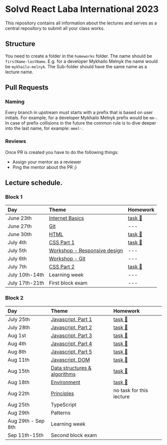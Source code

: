 # Solvd React Laba International 2023

This repository contains all information about the lectures and serves as a central repository to submit all your class works.

## Structure

You need to create a folder in the `homeworks` folder. The name should be `firstName-lastName`. E.g. for a developer Mykhailo Melnyk the name would be `mykhailo-melnyk`. The Sub-folder should have the same name as a lecture name.

## Pull Requests

### Naming


Every branch in upstream must starts with a prefix that is based on user initials. For example, for a developer Mykhailo Melnyk prefix would be `mm-`. In case of prefix collisions in the future the common rule is to dive deeper into the last name, for example: `mmel-`.

### Reviews

Once PR is created you have to do the following things:

- Assign your mentor as a reviewer
- Ping the mentor about the PR ;)

## Lecture schedule.

### Block 1

| Day           | Theme                                              | Homework                                      |
| :------------ | :------------------------------------------------- | :-------------------------------------------- |
| June 23th     | [Internet Basics](./lectures/01-basics/README.md)  | [task 🔗](./lectures/01-basics/task.md)       |
| June 27th     | [Git](./lectures/02-git/README.md)                 | ---                                           |
| June 30th     | [HTML](./lectures/03-html/README.md)               | [task 🔗](./lectures/03-html/task.md)         |
| July 4th      | [CSS Part 1](./lectures/04-css/README.md)          | [task 🔗](./lectures/04-css/task.md)          |
| July 5th      | [Workshop - Responsive design](./workshops/1-responsive_design.md)| ---                            |
| July 6th      | [Workshop - Git](./workshops/2-git.md)             | ---                                           |
| July 7th      | [CSS Part 2](./lectures/05-css-advanced/README.md) | [task 🔗](./lectures/05-css-advanced/task.md) |
| July 10th-14th | Learning week                                     | ---                                           |
| July 17th-21th | First block exam                                  | ---                                           |


### Block 2

| Day          | Theme                                                                         | Homework                                                        |
| :----------- | :---------------------------------------------------------------------------- | :-------------------------------------------------------------- |
| July 25th    | [Javascript, Part 1](./lectures/06-js-basics-1/README.md)                     | [task 🔗](./lectures/06-js-basics-1/task.md)                    |
| July 28th    | [Javascript, Part 2](./lectures/07-js-basics-2/README.md)                     | [task 🔗](./lectures/07-js-basics-2/task.md)                    |
| Aug 1st      | [Javascript, Part 3](./lectures/08-js-advanced-1/README.md)                   | [task 🔗](./lectures/08-js-advanced-1/task.md)                  |
| Aug 4th      | [Javascript, Part 4](./lectures/09-js-advanced-2/README.md)                   | [task 🔗](./lectures/09-js-advanced-2/task.md)                  |
| Aug 8th      | [Javascript, Part 5](./lectures/10-js-advanced-3/README.md)                   | [task 🔗](./lectures/10-js-advanced-3/task.md)                  |
| Aug 11th     | [Javascript, DOM](./lectures/11-js-dom/README.md)                             | [task 🔗](./lectures/11-js-dom/task.md)                         |
| Aug 15th     | [Data structures & algorithms](./lectures/12-data-structures-and-algorithms/README.md)| [task 🔗](./lectures/12-data-structures-and-algorithms/task.md) |
| Aug 18th     | [Environment](./lectures/13-environment-and-preprocessors/README.md)          | [task 🔗](./lectures/13-environment-and-preprocessors/task.md)  |
| Aug 22th     | [Principles](./lectures/14-principles/README.md)                              | no task for this lecture                                        |
| Aug 25th     | TypeScript                                                                    |                                                                 |
| Aug 29th     | Patterns                                                                      |                                                                 |
| Aug 29th - Sep 8th | Learning week                                                           |                                                                 |
| Sep 11th-15th | Second block exam                                                            |                                                                 |